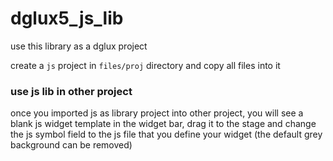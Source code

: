 # dglux5_js_lib

use this library as a dglux project

create a `js` project in `files/proj` directory and copy all files into it


### use js lib in other project

once you imported js as library project into other project, you will see a blank js widget template in the widget bar, drag it to the stage and change the js symbol field to the js file that you define your widget (the default grey background can be removed)
